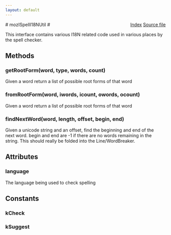 ```yaml
---
layout: default
---
```

<div class='links' style='float:right'><a href="../index.html">Index</a>
<a href="http://dxr.mozilla.org/mozilla-central/source/extensions/spellcheck/idl/mozISpellI18NUtil.idl">Source file</a>
</div>
# mozISpellI18NUtil #
  
This interface contains various I18N related code used in various places by the spell checker.  
  

## Methods ##

### getRootForm(word, type, words, count) ###
  
Given a word return a list of possible root forms of that word  
  

### fromRootForm(word, iwords, icount, owords, ocount) ###
  
Given a word return a list of possible root forms of that word  
  

### findNextWord(word, length, offset, begin, end) ###
  
Given a unicode string and an offset, find the beginning and end of the  
next word. begin and end are -1 if there are no words remaining in the   
string. This should really be folded into the Line/WordBreaker.  
  

## Attributes ##

### language ###
  
The language being used to check spelling  
  

## Constants ##

### kCheck ###

### kSuggest ###

